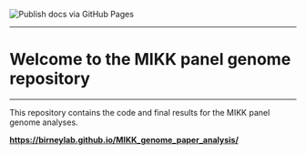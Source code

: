 ![Publish docs via GitHub Pages](https://github.com/birneylab/MIKK_genome_paper_analysis/workflows/Publish%20docs%20via%20GitHub%20Pages/badge.svg)

---

# Welcome to the MIKK panel genome repository

---

This repository contains the code and final results for the MIKK panel genome analyses.

**https://birneylab.github.io/MIKK_genome_paper_analysis/**
